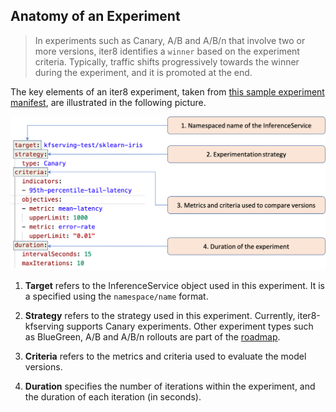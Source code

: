 ## Anatomy of an Experiment

> In experiments such as Canary, A/B and A/B/n that involve two or more versions, iter8 identifies a `winner` based on the experiment criteria. Typically, traffic shifts progressively towards the winner during the experiment, and it is promoted at the end.

The key elements of an iter8 experiment, taken from [this sample experiment manifest](../samples/experiments/example1.yaml), are illustrated in the following picture.

![Anatomy of an experiment](images/anatomyofanexperiment.png)

1. **Target** refers to the InferenceService object used in this experiment. It is a specified using the `namespace/name` format.

2. **Strategy** refers to the strategy used in this experiment. Currently, iter8-kfserving supports Canary experiments. Other experiment types such as BlueGreen, A/B and A/B/n rollouts are part of the [roadmap](roadmap.md).

3. **Criteria** refers to the metrics and criteria used to evaluate the model versions.

4. **Duration** specifies the number of iterations within the experiment, and the duration of each iteration (in seconds).
